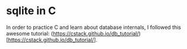 # sqlite in C

In order to practice C and learn about database internals, I followed this awesome tutorial: (https://cstack.github.io/db_tutorial/)[https://cstack.github.io/db_tutorial/].
